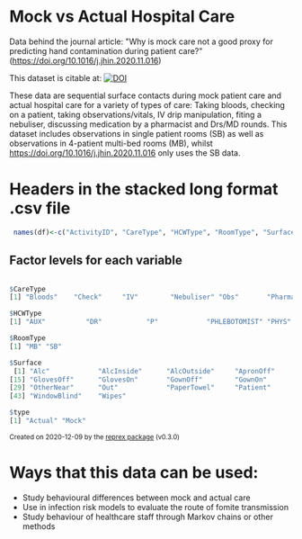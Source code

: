 # Mock vs Actual Hospital Care
Data behind the journal article: "Why is mock care not a good proxy for predicting hand contamination during patient care?" (https://doi.org/10.1016/j.jhin.2020.11.016)

This dataset is citable at:
[![DOI](https://zenodo.org/badge/DOI/10.5281/zenodo.4314760.svg)](https://doi.org/10.5281/zenodo.4314760)

These data are sequential surface contacts during mock patient care and actual hospital care for a variety of types of care: Taking bloods, checking on a patient, taking observations/vitals, IV drip manipulation, fiting a nebuliser, discussing medication by a pharmacist and Drs/MD rounds. This dataset includes observations in single patient rooms (SB) as well as observations in 4-patient multi-bed rooms (MB), whilst  https://doi.org/10.1016/j.jhin.2020.11.016 only uses the SB data.

# Headers in the stacked long format .csv file
``` r
 names(df)<-c("ActivityID", "CareType", "HCWType", "RoomType", "Surface", "Date",	"Time",	"Dev.Date.Time",	"type")
```

## Factor levels for each variable
``` r

$CareType
[1] "Bloods"    "Check"     "IV"        "Nebuliser" "Obs"       "Pharmacy"  "Rounds"   

$HCWType
[1] "AUX"          "DR"           "P"            "PHLEBOTOMIST" "PHYS"         "RN"           "SN"           "STUDN"       

$RoomType
[1] "MB" "SB"

$Surface
 [1] "Alc"            "AlcInside"      "AlcOutside"     "ApronOff"       "ApronOn"        "Bed"            "Bedding"        "BloodObsEq"     "Chair"          "Curtain"        "Door"           "EqMisc"         "EqTray"         "Equipment"     
[15] "GlovesOff"      "GlovesOn"       "GownOff"        "GownOn"         "In"             "IV"             "IVDrip"         "IVStand"        "MedsTrolley"    "Nebuliser"      "Notes"          "ObsTrolley"     "Other"          "OtherFar"      
[29] "OtherNear"      "Out"            "PaperTowel"     "Patient"        "Sharps"         "Sink"           "Soap"           "Stethoscope"    "Syringe"        "Table"          "TabletComputer" "Tap"            "Tray"           "Waste"         
[43] "WindowBlind"    "Wipes"         

$type
[1] "Actual" "Mock"  
```
<sup>Created on 2020-12-09 by the [reprex package](https://reprex.tidyverse.org) (v0.3.0)</sup>

# Ways that this data can be used:

* Study behavioural differences between mock and actual care
* Use in infection risk models to evaluate the route of fomite transmission
* Study behaviour of healthcare staff through Markov chains or other methods
